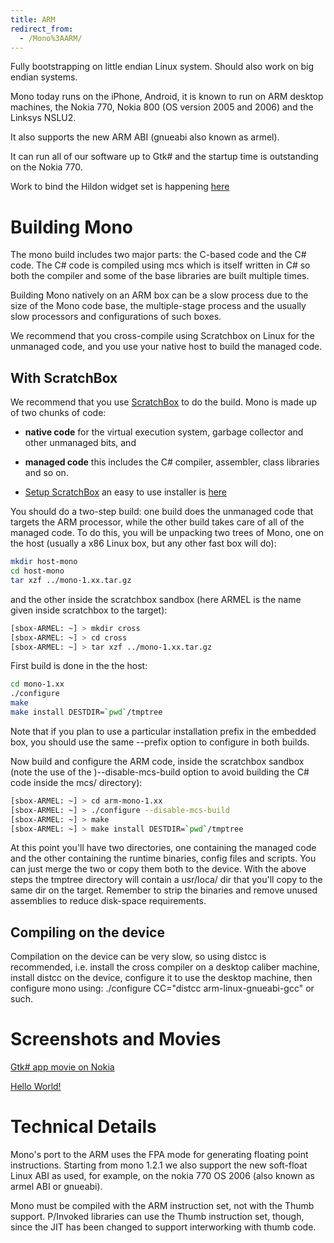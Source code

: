 ```yaml
---
title: ARM
redirect_from:
  - /Mono%3AARM/
---
```


Fully bootstrapping on little endian Linux system. Should also work on big endian systems.

Mono today runs on the iPhone, Android, it is known to run on ARM desktop machines, the Nokia 770, Nokia 800 (OS version 2005 and 2006) and the Linksys NSLU2.

It also supports the new ARM ABI (gnueabi also known as armel).

It can run all of our software up to Gtk# and the startup time is outstanding on the Nokia 770.

Work to bind the Hildon widget set is happening [here](http://maemo.ndesk.org/)

Building Mono
=============

The mono build includes two major parts: the C-based code and the C# code. The C# code is compiled using mcs which is itself written in C# so both the compiler and some of the base libraries are built multiple times.

Building Mono natively on an ARM box can be a slow process due to the size of the Mono code base, the multiple-stage process and the usually slow processors and configurations of such boxes.

We recommend that you cross-compile using Scratchbox on Linux for the unmanaged code, and you use your native host to build the managed code.

With ScratchBox
---------------

We recommend that you use [ScratchBox](http://www.scratchbox.org/) to do the build. Mono is made up of two chunks of code:

-   **native code** for the virtual execution system, garbage collector and other unmanaged bits, and
-   **managed code** this includes the C# compiler, assembler, class libraries and so on.

-   [Setup ScratchBox](https://wiki.maemo.org/Documentation/Maemo_5_Final_SDK_Installation#Installing_Maemo_5_SDK_using_Text-based_Installer) an easy to use installer is [here](http://repository.maemo.org/stable/fremantle/)

You should do a two-step build: one build does the unmanaged code that targets the ARM processor, while the other build takes care of all of the managed code. To do this, you will be unpacking two trees of Mono, one on the host (usually a x86 Linux box, but any other fast box will do):

``` bash
mkdir host-mono
cd host-mono
tar xzf ../mono-1.xx.tar.gz
```

and the other inside the scratchbox sandbox (here ARMEL is the name given inside scratchbox to the target):

``` bash
[sbox-ARMEL: ~] > mkdir cross
[sbox-ARMEL: ~] > cd cross
[sbox-ARMEL: ~] > tar xzf ../mono-1.xx.tar.gz
```

First build is done in the the host:

``` bash
cd mono-1.xx
./configure
make
make install DESTDIR=`pwd`/tmptree
```

Note that if you plan to use a particular installation prefix in the embedded box, you should use the same --prefix option to configure in both builds.

Now build and configure the ARM code, inside the scratchbox sandbox (note the use of the )--disable-mcs-build option to avoid building the C# code inside the mcs/ directory):

``` bash
[sbox-ARMEL: ~] > cd arm-mono-1.xx
[sbox-ARMEL: ~] > ./configure --disable-mcs-build
[sbox-ARMEL: ~] > make
[sbox-ARMEL: ~] > make install DESTDIR=`pwd`/tmptree
```

At this point you'll have two directories, one containing the managed code and the other containing the runtime binaries, config files and scripts. You can just merge the two or copy them both to the device. With the above steps the tmptree directory will contain a usr/loca/ dir that you'll copy to the same dir on the target. Remember to strip the binaries and remove unused assemblies to reduce disk-space requirements.

Compiling on the device
-----------------------

Compilation on the device can be very slow, so using distcc is recommended, i.e. install the cross compiler on a desktop caliber machine, install distcc on the device, configure it to use the desktop machine, then configure mono using: ./configure CC="distcc arm-linux-gnueabi-gcc" or such.

Screenshots and Movies
======================

[Gtk# app movie on Nokia](http://www.go-mono.com/nokia/nokia-gtksharp.mov)

[Hello World!](http://www.go-mono.com/nokia/nokia-770-mono-small.jpeg)

Technical Details
=================

Mono's port to the ARM uses the FPA mode for generating floating point instructions. Starting from mono 1.2.1 we also support the new soft-float Linux ABI as used, for example, on the nokia 770 OS 2006 (also known as armel ABI or gnueabi).

Mono must be compiled with the ARM instruction set, not with the Thumb support. P/Invoked libraries can use the Thumb instruction set, though, since the JIT has been changed to support interworking with thumb code.

